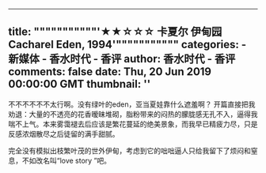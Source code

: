 
---
title: """""""""""'★★☆☆☆ 卡夏尔 伊甸园 Cacharel Eden, 1994'"""""""""""
categories: 
    - 新媒体
    - 香水时代 - 香评
author: 香水时代 - 香评
comments: false
date: Thu, 20 Jun 2019 00:00:00 GMT
thumbnail: ''
---

<div>   
不不不不不不太行啊。没有绿叶的eden，亚当夏娃靠什么遮羞啊？
开篇直接把我劝退：大量的不透亮的花香暧昧堆砌，脂粉带来的闷热的朦胧感无孔不入，逼得我喘不上气。本来雾霭褪去后应该是繁花蔓延的绝美景象，而我早已精疲力尽，只是反感浓烟散尽之后徒留的满手甜腻。

完全没有模拟出枝繁叶茂的世外伊甸，考虑到它的咄咄逼人只给我留下了烦闷和窒息，不如改名叫“love story ”吧。  
</div>
            